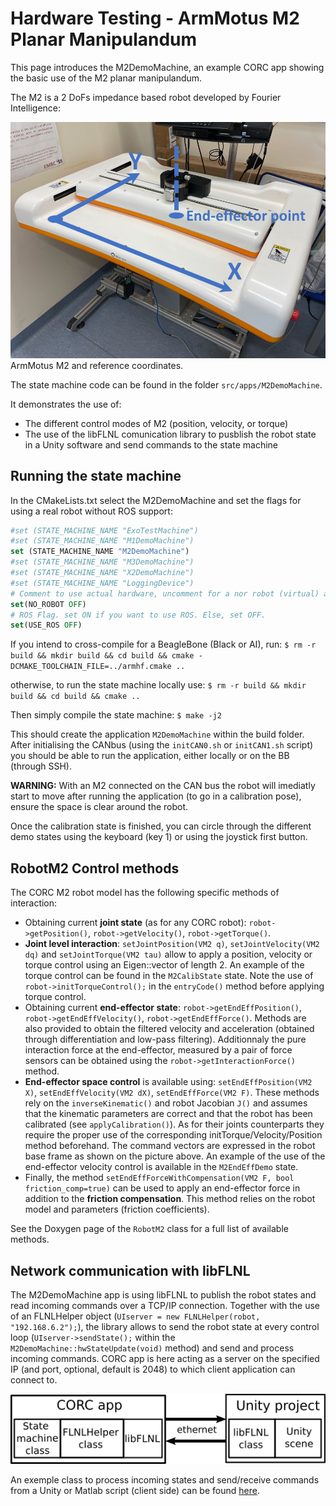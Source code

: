 # Hardware Testing - ArmMotus M2 Planar Manipulandum

This page introduces the M2DemoMachine, an example CORC app showing the basic use of the M2 planar manipulandum.

The M2 is a 2 DoFs impedance based robot developed by Fourier Intelligence:

![ArmMotus M2 with frames](../img/M2WithFrames.png)
ArmMotus M2 and reference coordinates.

The state machine code can be found in the folder `src/apps/M2DemoMachine`.

It demonstrates the use of:
- The different control modes of M2 (position, velocity, or torque)
- The use of the libFLNL comunication library to pusblish the robot state in a Unity software and send commands to the state machine


## Running the state machine

In the CMakeLists.txt select the M2DemoMachine and set the flags for using a real robot without ROS support:

```cmake
#set (STATE_MACHINE_NAME "ExoTestMachine")
#set (STATE_MACHINE_NAME "M1DemoMachine")
set (STATE_MACHINE_NAME "M2DemoMachine")
#set (STATE_MACHINE_NAME "M3DemoMachine")
#set (STATE_MACHINE_NAME "X2DemoMachine")
#set (STATE_MACHINE_NAME "LoggingDevice")
# Comment to use actual hardware, uncomment for a nor robot (virtual) app
set(NO_ROBOT OFF)
# ROS Flag. set ON if you want to use ROS. Else, set OFF.
set(USE_ROS OFF)
```

If you intend to cross-compile for a BeagleBone (Black or AI), run: `$ rm -r build && mkdir build && cd build && cmake -DCMAKE_TOOLCHAIN_FILE=../armhf.cmake ..`

otherwise, to run the state machine locally use: `$ rm -r build && mkdir build && cd build && cmake .. `

Then simply compile the state machine: `$ make -j2`

This should create the application `M2DemoMachine` within the build folder. After initialising the CANbus (using the `initCAN0.sh` or `initCAN1.sh` script) you should be able to run the application, either locally or on the BB (through SSH).

**WARNING:** With an M2 connected on the CAN bus the robot will imediatly start to move after running the application (to go in a calibration pose), ensure the space is clear around the robot.

Once the calibration state is finished, you can circle through the different demo states using the keyboard (key 1) or using the joystick first button.


## RobotM2 Control methods

The CORC M2 robot model has the following specific methods of interaction:
- Obtaining current **joint state** (as for any CORC robot): `robot->getPosition()`, `robot->getVelocity()`, `robot->getTorque()`.
- **Joint level interaction**: `setJointPosition(VM2 q)`, `setJointVelocity(VM2 dq)` and `setJointTorque(VM2 tau)` allow to apply a position, velocity or torque control using an Eigen::vector of length 2. An example of the torque control can be found in the `M2CalibState` state. Note the use of `robot->initTorqueControl();` in the `entryCode()` method before applying torque control.
- Obtaining current **end-effector state**: `robot->getEndEffPosition()`, `robot->getEndEffVelocity()`, `robot->getEndEffForce()`. Methods are also provided to obtain the filtered velocity and acceleration (obtained through differentiation and low-pass filtering). Additionnaly the pure interaction force at the end-effector, measured by a pair of force sensors can be obtained using the `robot->getInteractionForce()` method.
- **End-effector space control** is available using: `setEndEffPosition(VM2 X)`, `setEndEffVelocity(VM2 dX)`, `setEndEffForce(VM2 F)`. These methods rely on the `inverseKinematic()` and robot Jacobian `J()` and assumes that the kinematic parameters are correct and that the robot has been calibrated (see `applyCalibration()`). As for their joints counterparts they require the proper use of the corresponding initTorque/Velocity/Position method beforehand. The command vectors are expressed in the robot base frame as shown on the picture above. An example of the use of the end-effector velocity control is available in the `M2EndEffDemo` state.
- Finally, the method `setEndEffForceWithCompensation(VM2 F, bool friction_comp=true)` can be used to apply an end-effector force in addition to the **friction compensation**. This method relies on the robot model and parameters (friction coefficients).

See the Doxygen page of the `RobotM2` class for a full list of available methods.



## Network communication with libFLNL

The M2DemoMachine app is using libFLNL to publish the robot states and read incoming commands over a TCP/IP connection. Together with the use of an FLNLHelper object (`UIserver = new FLNLHelper(robot, "192.168.6.2");`), the library allows to send the robot state at every control loop (`UIserver->sendState();` within the `M2DemoMachine::hwStateUpdate(void)` method) and send and process incoming commands. CORC app is here acting as a server on the specified IP (and port, optional, default is 2048) to which client application can connect to.

![FLNL communication](../img/FLNLUnity.png)

An exemple class to process incoming states and send/receive commands from a Unity or Matlab script (client side) can be found [here](https://github.com/UniMelbHumanRoboticsLab/CORC-UI-Demo). 

